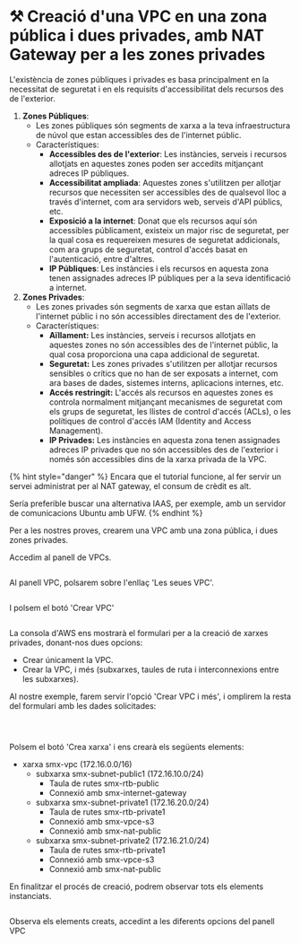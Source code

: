 # ⚒️ Creació d'una VPC en una zona pública i dues privades, amb NAT Gateway per a les zones privades

L'existència de zones públiques i privades es basa principalment en la necessitat de seguretat i en els requisits d'accessibilitat dels recursos des de l'exterior.&#x20;

1. **Zones Públiques**:
   * Les zones públiques són segments de xarxa a la teva infraestructura de núvol que estan accessibles des de l'internet públic.
   * Característiques:
     * **Accessibles des de l'exterior**: Les instàncies, serveis i recursos allotjats en aquestes zones poden ser accedits mitjançant adreces IP públiques.
     * **Accessibilitat ampliada**: Aquestes zones s'utilitzen per allotjar recursos que necessiten ser accessibles des de qualsevol lloc a través d'internet, com ara servidors web, serveis d'API públics, etc.
     * **Exposició a la internet**: Donat que els recursos aquí són accessibles públicament, existeix un major risc de seguretat, per la qual cosa es requereixen mesures de seguretat addicionals, com ara grups de seguretat, control d'accés basat en l'autenticació, entre d'altres.
     * **IP Públiques**: Les instàncies i els recursos en aquesta zona tenen assignades adreces IP públiques per a la seva identificació a internet.
2. **Zones Privades**:
   * Les zones privades són segments de xarxa que estan aïllats de l'internet públic i no són accessibles directament des de l'exterior.
   * Característiques:
     * **Aïllament:** Les instàncies, serveis i recursos allotjats en aquestes zones no són accessibles des de l'internet públic, la qual cosa proporciona una capa addicional de seguretat.
     * **Seguretat:** Les zones privades s'utilitzen per allotjar recursos sensibles o crítics que no han de ser exposats a internet, com ara bases de dades, sistemes interns, aplicacions internes, etc.
     * **Accés restringit:** L'accés als recursos en aquestes zones es controla normalment mitjançant mecanismes de seguretat com els grups de seguretat, les llistes de control d'accés (ACLs), o les polítiques de control d'accés IAM (Identity and Access Management).
     * **IP Privades:** Les instàncies en aquesta zona tenen assignades adreces IP privades que no són accessibles des de l'exterior i només són accessibles dins de la xarxa privada de la VPC.

{% hint style="danger" %}
Encara que el tutorial funcione, al fer servir un servei administrat per al NAT gateway, el consum de crèdit es alt.

Sería preferible buscar una alternativa IAAS, per exemple, amb un servidor de comunicacions Ubuntu amb UFW.
{% endhint %}

Per a les nostres proves, crearem una VPC amb una zona pública, i dues zones privades.

Accedim al panell de VPCs.

<figure><img src="../.gitbook/assets/image (188).png" alt=""><figcaption></figcaption></figure>

Al panell VPC, polsarem sobre l'enllaç 'Les seues VPC'.

<figure><img src="../.gitbook/assets/image (189).png" alt=""><figcaption></figcaption></figure>

I polsem el botó 'Crear VPC'

<figure><img src="../.gitbook/assets/image (190).png" alt=""><figcaption></figcaption></figure>

La consola d'AWS ens mostrarà el formulari per a la creació de xarxes privades, donant-nos dues opcions:

* Crear únicament la VPC.
* Crear la VPC, i més (subxarxes, taules de ruta i interconnexions entre les subxarxes).

Al nostre exemple, farem servir l'opció 'Crear VPC i més', i omplirem la resta del formulari amb les dades solicitades:

<figure><img src="../.gitbook/assets/image (249).png" alt=""><figcaption></figcaption></figure>

<figure><img src="../.gitbook/assets/image (192).png" alt=""><figcaption></figcaption></figure>

<figure><img src="../.gitbook/assets/image (250).png" alt=""><figcaption></figcaption></figure>

Polsem el botó 'Crea xarxa' i ens crearà els següents elements:

* xarxa smx-vpc (172.16.0.0/16)
  * subxarxa smx-subnet-public1 (172.16.10.0/24)
    * Taula de rutes smx-rtb-public
    * Connexió amb smx-internet-gateway
  * subxarxa smx-subnet-private1 (172.16.20.0/24)
    * Taula de rutes smx-rtb-private1
    * Connexió amb smx-vpce-s3
    * Connexió amb smx-nat-public
  * subxarxa smx-subnet-private2 (172.16.21.0/24)
    * Taula de rutes smx-rtb-private1
    * Connexió amb smx-vpce-s3
    * Connexió amb smx-nat-public

En finalitzar el procés de creació, podrem observar tots els elements instanciats.

<figure><img src="../.gitbook/assets/image (194).png" alt=""><figcaption></figcaption></figure>

Observa els elements creats, accedint a les diferents opcions del panell VPC

<figure><img src="../.gitbook/assets/image (195).png" alt=""><figcaption></figcaption></figure>
